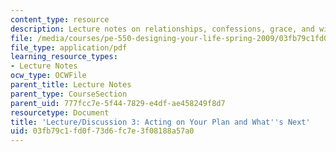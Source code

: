 ```yaml
---
content_type: resource
description: Lecture notes on relationships, confessions, grace, and wisdom.
file: /media/courses/pe-550-designing-your-life-spring-2009/03fb79c1fd0f73d6fc7e3f08188a57a0_MITPE_550iap09_s09_lec03_iap07.pdf
file_type: application/pdf
learning_resource_types:
- Lecture Notes
ocw_type: OCWFile
parent_title: Lecture Notes
parent_type: CourseSection
parent_uid: 777fcc7e-5f44-7829-e4df-ae458249f8d7
resourcetype: Document
title: 'Lecture/Discussion 3: Acting on Your Plan and What''s Next'
uid: 03fb79c1-fd0f-73d6-fc7e-3f08188a57a0
---
```

